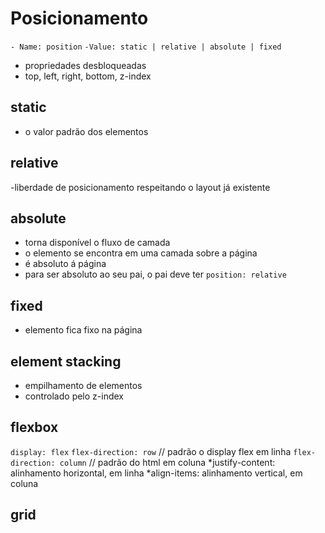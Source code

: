# Posicionamento

`- Name: position`
`-Value: static | relative | absolute | fixed`

- propriedades desbloqueadas
- top, left, right, bottom, z-index

## static
- o valor padrão dos elementos

## relative
-liberdade de posicionamento respeitando o layout já existente


## absolute
- torna disponível o fluxo de camada
- o elemento se encontra em uma camada sobre a página
- é absoluto á página
- para ser absoluto ao seu pai, o pai deve ter `position: relative`

## fixed
- elemento fica fixo na página

## element stacking
- empilhamento de elementos
- controlado pelo z-index

## flexbox
`display: flex` 
`flex-direction: row` // padrão o display flex em linha
`flex-direction: column` // padrão do html em coluna
*justify-content: alinhamento horizontal, em linha
*align-items: alinhamento vertical, em coluna

## grid
